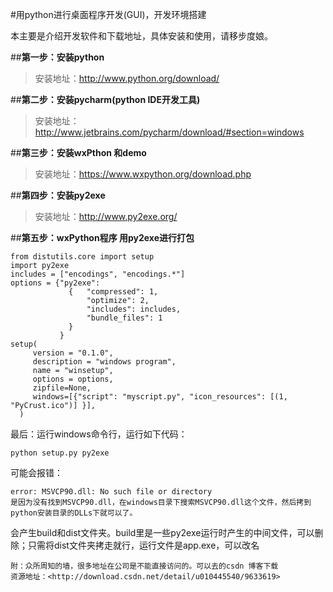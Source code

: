 #用python进行桌面程序开发(GUI)，开发环境搭建

本主要是介绍开发软件和下载地址，具体安装和使用，请移步度娘。

##**第一步：安装python**
	
>安装地址：<http://www.python.org/download/>

##**第二步：安装pycharm(python IDE开发工具)**
	
>安装地址：<http://www.jetbrains.com/pycharm/download/#section=windows>

##**第三步：安装wxPthon 和demo**
	
>安装地址：<https://www.wxpython.org/download.php>

##**第四步：安装py2exe**
	
>安装地址：<http://www.py2exe.org/>

##**第五步：wxPython程序 用py2exe进行打包**

	from distutils.core import setup
	import py2exe
	includes = ["encodings", "encodings.*"]
	options = {"py2exe":
	             {   "compressed": 1,
	                 "optimize": 2,
	                 "includes": includes,
	                 "bundle_files": 1
	             }
	           }
	setup(
	     version = "0.1.0",
	     description = "windows program",
	     name = "winsetup",
	     options = options,
	     zipfile=None,
	     windows=[{"script": "myscript.py", "icon_resources": [(1, "PyCrust.ico")] }],
	  )

最后：运行windows命令行，运行如下代码：
	
	python setup.py py2exe

可能会报错：

	error: MSVCP90.dll: No such file or directory
	是因为没有找到MSVCP90.dll，在windows目录下搜索MSVCP90.dll这个文件，然后拷到python安装目录的DLLs下就可以了。

会产生build和dist文件夹。build里是一些py2exe运行时产生的中间文件，可以删除；只需将dist文件夹拷走就行，运行文件是app.exe，可以改名

	附：众所周知的墙，很多地址在公司是不能直接访问的。可以去的csdn 博客下载
	资源地址：<http://download.csdn.net/detail/u010445540/9633619>
